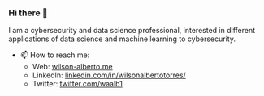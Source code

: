 ### Hi there 👋 

I am a cybersecurity and data science professional, interested in different applications of data science and machine learning to cybersecurity.

- 📫 How to reach me:
  - Web: [wilson-alberto.me][1]
  - LinkedIn: [linkedin.com/in/wilsonalbertotorres/][2]
  - Twitter: [twitter.com/waalb1][3]

<!--
**wilsonalberto-git/wilsonalberto-git** is a ✨ _special_ ✨ repository because its `README.md` (this file) appears on your GitHub profile.

Here are some ideas to get you started:

- 🔭 I’m currently working on building my personal profiles
- 🌱 I’m currently learning different applications of data science & machine learning to cybersecurity

- 📫 How to reach me:
  - Web: [https://wilson-alberto.me][1]
  - LinkedIn: [https://www.linkedin.com/in/wilsonalbertotorres/][2]
  - Twitter: [https://twitter.com/waalb1][3]

- ⚡ Fun fact: ...
-->

[1]: https://wilson-alberto.me
[2]: https://www.linkedin.com/in/wilsonalbertotorres/
[3]: https://www.twitter.com/waalb1
